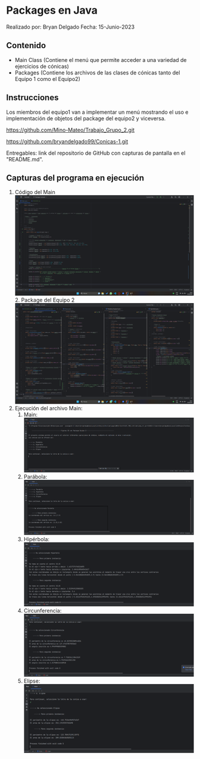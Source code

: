 ﻿# Packages en Java
Realizado por: Bryan Delgado
Fecha: 15-Junio-2023

## Contenido

 - Main Class (Contiene el menú que permite acceder a una variedad de ejercicios de cónicas)
 - Packages (Contiene los archivos de las clases de cónicas tanto del Equipo 1 como el Equipo2)

## Instrucciones
Los miembros del equipo1 van a implementar un menú mostrando el uso e implementación de objetos del package del equipo2 y viceversa.  

https://github.com/Mino-Mateo/Trabajo_Grupo_2.git  

https://github.com/bryandelgado99/Conicas-1.git  

Entregables: link del repositorio de GitHub con capturas de pantalla en el "README.md".

## Capturas del programa en ejecución

 1. Código del Main
	![](Images/codigo_main.png)
    2. Package del Equipo 2
    ![](Images/package.png)
 3. Ejecución del archivo Main:
	1. Main:
	![](Images/main.png)
	2. Parábola:
	![](Images/parabola.png)
	3. Hipérbola:
	![](Images/hiperbole.png)
	4. Circunferencia:
	![](Images/circunferencia.png)
	5. Elipse:
	![](Images/elipse.png)

